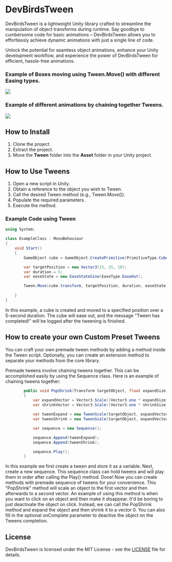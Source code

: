 # DevBirdsTween

DevBirdsTween is a lightweight Unity library crafted to streamline the manipulation of object transforms during runtime. Say goodbye to cumbersome code for basic animations – DevBirdsTween allows you to effortlessly achieve dynamic animations with just a single line of code.

Unlock the potential for seamless object animations, enhance your Unity development workflow, and experience the power of DevBirdsTween for efficient, hassle-free animations.

### Example of Boxes moving using Tween.Move() with different Easing types.

![](https://i.imgur.com/OWhFfgG.gif)

### Example of different animations by chaining together Tweens.

![](https://i.imgur.com/iO3IVGw.gif)

## How to Install
1. Clone the project.
2. Extract the project.
3. Move the **Tween** folder into the **Asset** folder in your Unity project.

## How to Use Tweens
1. Open a new script in Unity.
2. Obtain a reference to the object you wish to Tween.
3. Call the desired Tween method (e.g., Tween.Move()).
4. Populate the required parameters.
5. Execute the method.

### Example Code using Tween

```csharp
using System;

class ExampleClass : MonoBehaviour
{
    void Start()
    {
        GameObject cube = GameObject.CreatePrimitive(PrimitiveType.Cube);

        var targetPosition = new Vector3(15, 25, 10);
        var duration = 5;
        var easeState = new EaseStateSine(EaseType.EaseOut);

        Tween.Move(cube.transform, targetPosition, duration, easeState, () => { Debug.Log("Tween has completed!"); });
        
    }
}
```

In this example, a cube is created and moved to a specified position over a 5-second duration. The cube will ease out, and the message "Tween has completed!" will be logged after the tweening is finished.

## How to create your own Custom Preset Tweens

You can craft your own premade tween methods by adding a method inside the Tween script. Optionally, you can create an extension method to separate your methods from the core library.

Premade tweens involve chaining tweens together. This can be accomplished easily by using the Sequence class. Here is an example of chaining tweens together:
```csharp
        public void PopShrink(Transform targetObject, float expandSize, float shrinkSize, float duration, Action onComplete = null)
        {
            var expandVector = Vector3.Scale((Vector3.one * expandSize), targetObject.localScale);
            var shrinkVector = Vector3.Scale((Vector3.one * shrinkSize), targetObject.localScale);

            var tweenExpand = new TweenScale(targetObject, expandVector, duration * 0.5f, new EaseStateQuad(EaseType.EaseIn));
            var tweenShrink = new TweenScale(targetObject, expandVector, shrinkVector, duration * 0.5f, new EaseStateQuad(EaseType.EaseOut), onComplete);

            var sequence = new Sequence();

            sequence.Append(tweenExpand);
            sequence.Append(tweenShrink);

            sequence.Play();
        }
 ```

In this example we first create a tween and store it as a variable. Next, create a new sequence. This sequence class can hold tweens and will play them in order after calling the Play() method. 
Done! Now you can create methods with premade sequence of tweens for your convenience. 
This "PopShrink" method will scale an object to the first vector and then afterwards to a second vector. An example of using this method is when you want to click on an object and then make it disappear.
It'd be boring to just deactivate the object on click. Instead, we can call the PopShrink method and expand the object and then shrink it to a vector 0. You can also fill in the optional onComplete parameter 
to deactive the object on the Tweens completion. 

## License

DevBirdsTween is licensed under the MIT License - see the [LICENSE](LICENSE) file for details.


